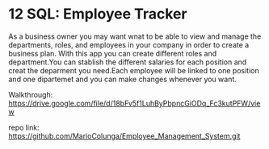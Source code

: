 # 12 SQL: Employee Tracker

As a business owner you may want wnat to be able to view and manage the departments, roles, and employees in your company in order to create a business plan. 
With this app you can create different roles and department.You can stablish the different salaries for each position and creat the deparment you need.Each employee will be linked to one position and one dipartemet and you can make changes whenever you want.

Walkthrough: https://drive.google.com/file/d/18bFv5f1LuhByPbpncGiODq_Fc3kutPFW/view

repo link: https://github.com/MarioColunga/Employee_Management_System.git

